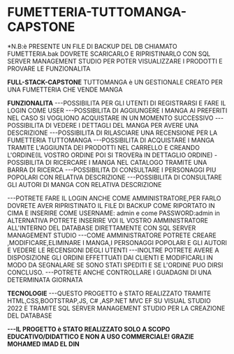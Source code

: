 # FUMETTERIA-TUTTOMANGA-CAPSTONE
*N.B:è PRESENTE UN FILE DI BACKUP DEL DB CHIAMATO FUMETTERIA.bak DOVRETE SCARICARLO E RIPRISTINARLO CON SQL SERVER MANAGEMENT STUDIO PER POTER VISUALIZZARE I PRODOTTI E PROVARE LE FUNZIONALITA

**FULL-STACK-CAPSTONE**
TUTTOMANGA è UN GESTIONALE CREATO PER UNA FUMETTERIA CHE VENDE MANGA

**FUNZIONALITA**
---POSSIBILITA PER GLI UTENTI DI REGISTRARSI E FARE IL LOGIN COME USER
---POSSIBILITA DI AGGIUNGERE I MANGA AI PREFERITI NEL CASO SI VOGLIONO ACQUISTARE IN UN MOMENTO SUCCESSIVO
---POSSIBILITA DI VEDERE I DETTAGLI DEL MANGA PER AVERE UNA DESCRIZIONE 
---POSSIBILITA DI RILASCIARE UNA RECENSIONE PER LA FUMETTERIA TUTTOMANGA
---POSSIBILITA DI ACQUISTARE I MANGA TRAMITE L'AGGIUNTA DEI PRODOTTI NEL CARRELLO E CREANDO L'ORDINE(IL VOSTRO ORDINE POI SI TROVERà IN DETTAGLIO ORDINE)
-POSSIBILITA DI RICERCARE I MANGA NEL CATALOGO TRAMITE UNA BARRA DI RICERCA
---POSSIBILITA DI CONSULTARE I PERSONAGGI PIU POPOLARI CON RELATIVA DESCRIZIONE
---POSSIBILITA DI CONSULTARE GLI AUTORI DI MANGA CON RELATIVA DESCRIZIONE

---POTRETE FARE IL LOGIN ANCHE COME AMMINISTRATORE,PER FARLO DOVRETE AVER RIPRISTINATO IL FILE DI BACKUP COME RIPORTATO IN CIMA E INSERIRE COME USERNAME: admin e come  PASSWORD:admin
in ALTERNATIVA POTRETE INSERIRE VOI IL VOSTRO AMMINISTRATORE ALL'INTERNO DEL DATABASE DIRETTAMENTE CON SQL SERVER MANAGEMENT STUDIO
---COME AMMINISTRATORE POTRETE CREARE ,MODIFICARE,ELIMINARE I MANGA,I PERSONAGGI POPOLARI E GLI AUTORI E VEDERE LE RECENSIONI DEGLI UTENTI
---INOLTRE POTRETE AVERE A DISPOSIZIONE GLI ORDINI EFFETTUATI DAI CLIENTI E MODIFICARLI IN MODO DA SEGNALARE SE SONO STATI SPEDITI E SE L'ORDINE PUO DIRSI CONCLUSO.
---POTRETE ANCHE CONTROLLARE I GUADAGNI DI UNA DETERMINATA GIORNATA

**TECNOLOGIE**
---QUESTO PROGETTO è STATO REALIZZATO TRAMITE HTML,CSS,BOOTSTRAP,JS, C# ,ASP.NET MVC EF SU VISUAL STUDIO 2022 E TRAMITE SQL SERVER MANAGEMENT STUDIO PER LA CREAZIONE DEL DATABASE

**---IL PROGETTO è STATO REALIZZATO SOLO A SCOPO EDUCATIVO/DIDATTICO E NON A USO COMMERCIALE!
GRAZIE
MOHAMED IMAD EL DIN**



